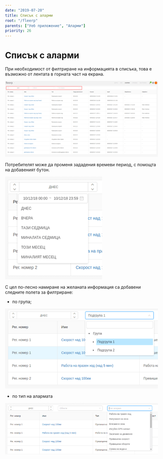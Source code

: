 ```yaml
---
date: "2019-07-20"
title: Списък с аларми
root: "/fleerp"
parents: ["Уеб приложение", "Аларми"]
priority: 26
---
```


# Списък с аларми

При необходимост от филтриране на информацията в списъка, това е възможно от лентата в горната част на екрана.

![AlarmsBar](alarms-bar-bg.png)

Потребителят може да променя зададения времеви период, с помощта на добавеният бутон.

![Range](range-bg.png)

С цел по-лесно намиране на желаната информация са добавени следните полета за филтриране: 

- по група;

![FilterByGroup](filter-by-group-bg.png)

- по тип на алармата

![FilterByType](filter-by-type-bg.png)
